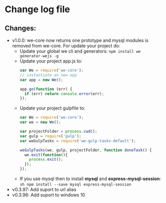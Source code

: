 # Change log file

## Changes:

- v1.0.0: we-core now returns one prototype and mysql modules is removed from we-core. For update your project do:
  - Update your global we cli and generators: `npm install we generator-wejs -g`
  - Update your project app.js to:
    ```js
    var We = require('we-core');
    // instantiate an new app
    var app = new We();

    app.go(function (err) {
      if (err) return console.error(err);
    });
    ```
  - Update your project gulpfile to:
    ```js
    var We = require('we-core');
    var we = new We();

    var projectFolder = process.cwd();
    var gulp = require('gulp');
    var weGulpTasks = require('we-gulp-tasks-default');

    weGulpTasks(we, gulp, projectFolder, function doneTask() {
      we.exit(function(){
        process.exit();
      });
    });

    ```
  - If you use mysql then to install **mysql** and **express-mysql-session**:<br>
    `sh npm install --save mysql express-mysql-session `
- v0.3.97: Add suport to url alias
- v0.3.96: Add suport to windows 10